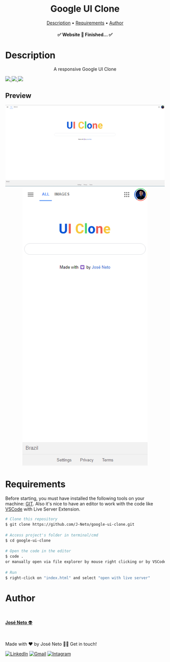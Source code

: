 <h1 align="center">Google UI Clone</h1>

<p align="center">
 <a href="#description">Description</a> •
 <a href="#requirements">Requirements</a> • 
 <a href="#author">Author</a>
</p>

<h4 align="center"> 
	✅  Website 🚀 Finished...  ✅
</h4>

Description
=======================
<p align="center">A responsive Google UI Clone </p>

<a href="https://developer.mozilla.org/pt-BR/docs/Web/HTML">
    <img src="https://img.shields.io/badge/HTML5-E34F26?style=for-the-badge&logo=html5&logoColor=white" />  
</a>
<a href="https://developer.mozilla.org/pt-BR/docs/Web/CSS">
    <img src="https://img.shields.io/badge/CSS3-1572B6?style=for-the-badge&logo=css3&logoColor=white" />
</a>
<a href="https://developer.mozilla.org/pt-BR/docs/Web/JavaScript">
    <img src="https://img.shields.io/badge/JavaScript-323330?style=for-the-badge&logo=javascript&logoColor=F7DF1E" />
</a>
<p></p>

## Preview
<p align="center">
  <img alt="Preview Google UI Clone Desktop" src=".github/ui-desktop.png">
  <img alt="Preview Google UI Clone Mobile" src=".github/ui-mobile.png">
</p>

Requirements
=======================
Before starting, you must have installed the following tools on your machine: [GIT](https://git-scm.com/downloads). Also it's nice to have an editor to work with the code like [VSCode](https://code.visualstudio.com/) with Live Server Extension.

```bash
# Clone this repository
$ git clone https://github.com/J-Neto/google-ui-clone.git

# Access project's folder in terminal/cmd
$ cd google-ui-clone

# Open the code in the editor
$ code .
or manually open via file explorer by mouse right clicking or by VSCode on the path "File > Open Folder > [Find the folder "google-ui-clone"] > Open"

# Run
$ right-click on "index.html" and select "open with live server"
```

Author
=======================
<a href="https://https://github.com/J-Neto"><img src="https://avatars.githubusercontent.com/u/49914443?v=4" width="100px;" alt=""/><br><p><b>José Neto</b> 👽</p></a><br>

Made with ❤️ by José Neto 👋🏽 Get in touch!

<a href="https://www.linkedin.com/in/jos%C3%A9-neto-299920152/"> <img src="https://img.shields.io/badge/LinkedIn-%230A66C2?style=for-the-badge&logo=linkedin&logoColor=white" alt="LinkedIn"></a> 
<a href="mailto:ribeirojoseph44@gmail.com"> <img src="https://img.shields.io/badge/Gmail-%23C5221E?style=for-the-badge&logo=gmail&logoColor=white" alt="Gmail"></a> 
<a href="https://www.instagram.com/neto._ribeiro/"> <img src="https://img.shields.io/badge/instagram-%23FE2973.svg?&style=for-the-badge&logo=instagram&logoColor=white" alt="Intagram"></a>